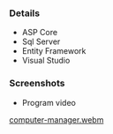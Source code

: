 ### Details
- ASP Core
- Sql Server
- Entity Framework
- Visual Studio

### Screenshots

- Program video


[computer-manager.webm](https://github.com/Yordii-CE/asp-computer-manager/assets/94014080/dfdb0bf6-0605-4471-b124-0790f3d73874)
